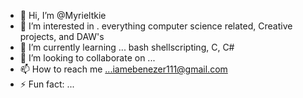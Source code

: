- 👋 Hi, I’m @Myrieltkie
- 👀 I’m interested in . everything computer science related, Creative projects, and DAW's
- 🌱 I’m currently learning ... bash shellscripting, C, C#
- 💞️ I’m looking to collaborate on ...
- 📫 How to reach me ...iamebenezer111@gmail.com
- ⚡ Fun fact: ...

<!---
Myrieltkie/Myrieltkie is a ✨ special ✨ repository because its `README.md` (this file) appears on your GitHub profile.
You can click the Preview link to take a look at your changes.
--->
